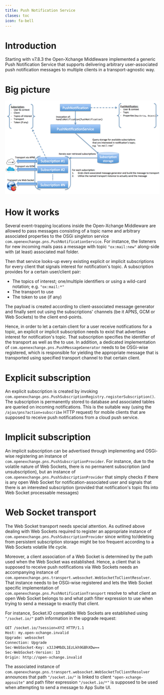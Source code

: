 ```yaml
---
title: Push Notification Service
clases: toc
icon: fa-bell
---
```


# Introduction

Starting with v7.8.3 the Open-Xchange Middleware implemented a generic Push Notification Service that supports delivering arbitrary
user-associated push notification messages to multiple clients in a transport-agnostic way.

# Big picture

![Execution flow](pns.png "Execution flow")

# How it works

Several event-trapping locations inside the Open-Xchange Middleware are allowed to pass messages consisting of a topic name and arbitrary
associated properties to the OSGi singleton service `com.openexchange.pns.PushNotificationService`. For instance, the listeners for new
incoming mails pass a message with topic `"ox:mail:new"` along-side with (at least) associated mail folder.

Then that service looks-up every existing explicit or implicit subscriptions for every client that signals interest for notification's topic.
A subscription provides for a certain user/client pair:

 - The topics of interest; one/multiple identifiers or using a wild-card notation; e.g. `"ox:mail:*"`
 - The transport to use
 - The token to use (if any)

The payload is created according to client-associated message generator and finally sent out using the subscriptions' channels (be it APNS,
GCM or Web Sockets) to the client end-points.

Hence, in order to let a certain client for a user receive notifications for a topic, an explicit or implicit subscription needs to exist
that advertises interest for notification's topic. That subscription specifies the identifier of the transport as well as the to use.
In addition, a dedicated implementation of `com.openexchange.pns.PushMessageGenerator` needs to be OSGi-wise registered, which is responsible
for yielding the appropriate message that is transported using specified transport channel to that certain client.

# Explicit subscription

An explicit subscription is created by invoking `com.openexchange.pns.PushSubscriptionRegistry.registerSubscription()`. The subscription is
permanently stored to database and associated tables are queried on incoming notifications. This is the suitable way (using the
`/ajax/pns?action=subscribe` HTTP request) for mobile clients that are supposed to receive push notifications from a cloud push service.

# Implicit subscription

An implicit subscription can be advertised through implementing and OSGi-wise registering an instance of `com.openexchange.pns.PushSubscriptionProvider`.
For instance, due to the volatile nature of Web Sockets, there is no permanent subscription (and unsubscription), but an instance of
`com.openexchange.pns.PushSubscriptionProvider` that simply checks if there is any open Web Socket for notification-associated user and
signals that there is an interested subscription (provided that notification's topic fits into Web Socket processable messages)

# Web Socket transport

The Web Socket transport needs special attention. As outlined above dealing with Web Sockets required to register an appropriate instance of
`com.openexchange.pns.PushSubscriptionProvider` since writing to/deleting from persistent subscription storage might be too frequent
according to a Web Sockets volatile life cycle.

Moreover, a client association of a Web Socket is determined by the path used when the Web Socket was established. Hence, a client that is
supposed to receive push notifications via Web Sockets needs an accompanying instance of `com.openexchange.pns.transport.websocket.WebSocketToClientResolver`.
That instance needs to be OSGi-wise registered and lets the Web Socket specific implementation of `com.openexchange.pns.PushNotificationTransport`
resolve to what client an open Web Socket belongs to and what path filter expression to use when trying to send a message to exactly that
client.

For instance, Socket.IO compatible Web Sockets are established using `"/socket.io/"` path information in the upgrade request:

```
GET /socket.io/?session=XYZ HTTP/1.1
Host: my.open-xchange.invalid
Upgrade: websocket
Connection: Upgrade
Sec-WebSocket-Key: x3JJHMbDL1EzLkh9GBhXDw==
Sec-WebSocket-Version: 13
Origin: http://open-xchange.invalid

```

The associated instance of `com.openexchange.pns.transport.websocket.WebSocketToClientResolver` announces that path `"/socket.io/"` is linked
to client `"open-xchange-appsuite"` and path filter expression `"/socket.io/*"` is supposed to be used when attempting to send a message to
App Suite UI. 
